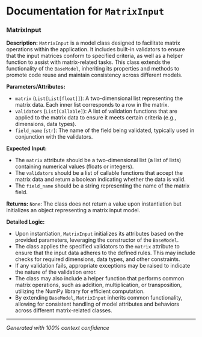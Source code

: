 # Documentation for `MatrixInput`

### MatrixInput

**Description:**
`MatrixInput` is a model class designed to facilitate matrix operations within the application. It includes built-in validators to ensure that the input matrices conform to specified criteria, as well as a helper function to assist with matrix-related tasks. This class extends the functionality of the `BaseModel`, inheriting its properties and methods to promote code reuse and maintain consistency across different models.

**Parameters/Attributes:**
- `matrix` (`List[List[float]]`): A two-dimensional list representing the matrix data. Each inner list corresponds to a row in the matrix.
- `validators` (`List[Callable]`): A list of validation functions that are applied to the matrix data to ensure it meets certain criteria (e.g., dimensions, data types).
- `field_name` (`str`): The name of the field being validated, typically used in conjunction with the validators.

**Expected Input:**
- The `matrix` attribute should be a two-dimensional list (a list of lists) containing numerical values (floats or integers).
- The `validators` should be a list of callable functions that accept the matrix data and return a boolean indicating whether the data is valid.
- The `field_name` should be a string representing the name of the matrix field.

**Returns:**
`None`: The class does not return a value upon instantiation but initializes an object representing a matrix input model.

**Detailed Logic:**
- Upon instantiation, `MatrixInput` initializes its attributes based on the provided parameters, leveraging the constructor of the `BaseModel`.
- The class applies the specified validators to the `matrix` attribute to ensure that the input data adheres to the defined rules. This may include checks for required dimensions, data types, and other constraints.
- If any validation fails, appropriate exceptions may be raised to indicate the nature of the validation error.
- The class may also include a helper function that performs common matrix operations, such as addition, multiplication, or transposition, utilizing the NumPy library for efficient computation.
- By extending `BaseModel`, `MatrixInput` inherits common functionality, allowing for consistent handling of model attributes and behaviors across different matrix-related classes.

---
*Generated with 100% context confidence*
